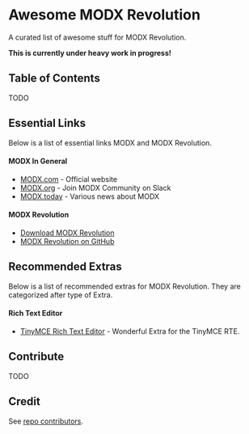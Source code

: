 # Awesome MODX Revolution

A curated list of awesome stuff for MODX Revolution.

**This is currently under heavy work in progress!**

## Table of Contents

TODO

## Essential Links

Below is a list of essential links MODX and MODX Revolution.

#### MODX In General

- [MODX.com](http://modx.com/) - Official website
- [MODX.org](http://modx.org/) - Join MODX Community on Slack
- [MODX.today](https://modx.today/) - Various news about MODX

#### MODX Revolution
- [Download MODX Revolution](https://modx.com/download/)
- [MODX Revolution on GitHub](https://github.com/modxcms/revolution)

## Recommended Extras

Below is a list of recommended extras for MODX Revolution. They are categorized after type of Extra.

#### Rich Text Editor

- [TinyMCE Rich Text Editor](https://modx.com/extras/package/tinymcerichtexteditor) - Wonderful Extra for the TinyMCE RTE.

## Contribute

TODO

## Credit

See [repo contributors](https://github.com/OptimusCrime/awesome-modx-revo/graphs/contributors).
